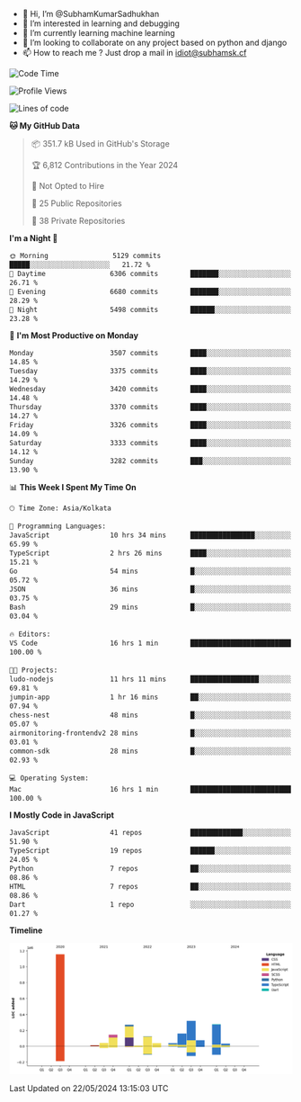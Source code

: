 - 👋 Hi, I’m @SubhamKumarSadhukhan
- 👀 I’m interested in learning and debugging
- 🌱 I’m currently learning machine learning
- 💞️ I’m looking to collaborate on any project based on python and django
- 📫 How to reach me ?
      Just drop a mail in idiot@subhamsk.cf

<!---
SubhamKumarSadhukhan/SubhamKumarSadhukhan is a ✨ special ✨ repository because its `README.md` (this file) appears on your GitHub profile.
You can click the Preview link to take a look at your changes.
--->


<!--START_SECTION:waka-->
![Code Time](http://img.shields.io/badge/Code%20Time-2%2C206%20hrs%2040%20mins-blue)

![Profile Views](http://img.shields.io/badge/Profile%20Views-0-blue)

![Lines of code](https://img.shields.io/badge/From%20Hello%20World%20I%27ve%20Written-2.7%20million%20lines%20of%20code-blue)

**🐱 My GitHub Data** 

> 📦 351.7 kB Used in GitHub's Storage 
 > 
> 🏆 6,812 Contributions in the Year 2024
 > 
> 🚫 Not Opted to Hire
 > 
> 📜 25 Public Repositories 
 > 
> 🔑 38 Private Repositories 
 > 
**I'm a Night 🦉** 

```text
🌞 Morning                5129 commits        █████░░░░░░░░░░░░░░░░░░░░   21.72 % 
🌆 Daytime                6306 commits        ███████░░░░░░░░░░░░░░░░░░   26.71 % 
🌃 Evening                6680 commits        ███████░░░░░░░░░░░░░░░░░░   28.29 % 
🌙 Night                  5498 commits        ██████░░░░░░░░░░░░░░░░░░░   23.28 % 
```
📅 **I'm Most Productive on Monday** 

```text
Monday                   3507 commits        ████░░░░░░░░░░░░░░░░░░░░░   14.85 % 
Tuesday                  3375 commits        ████░░░░░░░░░░░░░░░░░░░░░   14.29 % 
Wednesday                3420 commits        ████░░░░░░░░░░░░░░░░░░░░░   14.48 % 
Thursday                 3370 commits        ████░░░░░░░░░░░░░░░░░░░░░   14.27 % 
Friday                   3326 commits        ████░░░░░░░░░░░░░░░░░░░░░   14.09 % 
Saturday                 3333 commits        ████░░░░░░░░░░░░░░░░░░░░░   14.12 % 
Sunday                   3282 commits        ███░░░░░░░░░░░░░░░░░░░░░░   13.90 % 
```


📊 **This Week I Spent My Time On** 

```text
🕑︎ Time Zone: Asia/Kolkata

💬 Programming Languages: 
JavaScript               10 hrs 34 mins      ████████████████░░░░░░░░░   65.99 % 
TypeScript               2 hrs 26 mins       ████░░░░░░░░░░░░░░░░░░░░░   15.21 % 
Go                       54 mins             █░░░░░░░░░░░░░░░░░░░░░░░░   05.72 % 
JSON                     36 mins             █░░░░░░░░░░░░░░░░░░░░░░░░   03.75 % 
Bash                     29 mins             █░░░░░░░░░░░░░░░░░░░░░░░░   03.04 % 

🔥 Editors: 
VS Code                  16 hrs 1 min        █████████████████████████   100.00 % 

🐱‍💻 Projects: 
ludo-nodejs              11 hrs 11 mins      █████████████████░░░░░░░░   69.81 % 
jumpin-app               1 hr 16 mins        ██░░░░░░░░░░░░░░░░░░░░░░░   07.94 % 
chess-nest               48 mins             █░░░░░░░░░░░░░░░░░░░░░░░░   05.07 % 
airmonitoring-frontendv2 28 mins             █░░░░░░░░░░░░░░░░░░░░░░░░   03.01 % 
common-sdk               28 mins             █░░░░░░░░░░░░░░░░░░░░░░░░   02.93 % 

💻 Operating System: 
Mac                      16 hrs 1 min        █████████████████████████   100.00 % 
```

**I Mostly Code in JavaScript** 

```text
JavaScript               41 repos            █████████████░░░░░░░░░░░░   51.90 % 
TypeScript               19 repos            ██████░░░░░░░░░░░░░░░░░░░   24.05 % 
Python                   7 repos             ██░░░░░░░░░░░░░░░░░░░░░░░   08.86 % 
HTML                     7 repos             ██░░░░░░░░░░░░░░░░░░░░░░░   08.86 % 
Dart                     1 repo              ░░░░░░░░░░░░░░░░░░░░░░░░░   01.27 % 
```



**Timeline**

![Lines of Code chart](https://raw.githubusercontent.com/SubhamKumarSadhukhan/SubhamKumarSadhukhan/main/assets/bar_graph.png)


 Last Updated on 22/05/2024 13:15:03 UTC
<!--END_SECTION:waka-->
